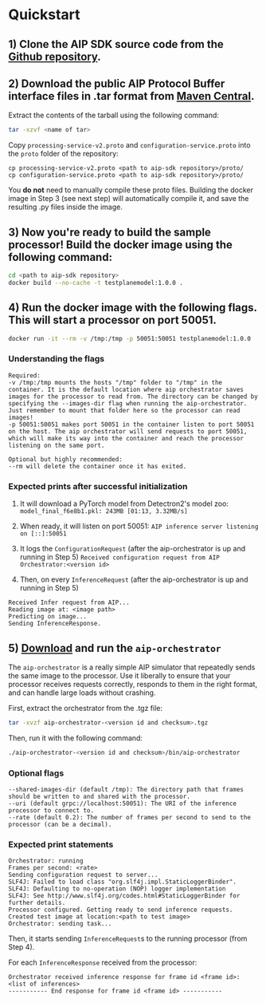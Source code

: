# Quickstart

## 1) Clone the AIP SDK source code from the [Github repository](https://github.palantir.build/video/aip-sdk).

## 2) Download the public AIP Protocol Buffer interface files in .tar format from [Maven Central](https://search.maven.org/artifact/com.palantir.aip.processors.api/aip-processor-api).

Extract the contents of the tarball using the following command:
```bash
tar -xzvf <name of tar>
```

Copy `processing-service-v2.proto` and `configuration-service.proto` into the `proto` folder of the repository:
```
cp processing-service-v2.proto <path to aip-sdk repository>/proto/
cp configuration-service.proto <path to aip-sdk repository>/proto/
```

You **do not** need to manually compile these proto files. Building the docker image in Step 3 (see next step) will
automatically compile it, and save the resulting .py files inside the image.

## 3) Now you're ready to build the sample processor! Build the docker image using the following command:
```bash
cd <path to aip-sdk repository>
docker build --no-cache -t testplanemodel:1.0.0 .
```

## 4) Run the docker image with the following flags. This will start a processor on port 50051.
```bash
docker run -it --rm -v /tmp:/tmp -p 50051:50051 testplanemodel:1.0.0
```

### Understanding the flags
```
Required:
-v /tmp:/tmp mounts the hosts "/tmp" folder to "/tmp" in the container. It is the default location where aip orchestrator saves images for the processor to read from. The directory can be changed by specifying the --images-dir flag when running the aip-orchestrator. Just remember to mount that folder here so the processor can read images!
-p 50051:50051 makes port 50051 in the container listen to port 50051 on the host. The aip orchestrator will send requests to port 50051, which will make its way into the container and reach the processor listening on the same port.

Optional but highly recommended:
--rm will delete the container once it has exited.
```

### Expected prints after successful initialization

1) It will download a PyTorch model from Detectron2's model zoo:
`model_final_f6e8b1.pkl: 243MB [01:13, 3.32MB/s]`

2) When ready, it will listen on port 50051:
`AIP inference server listening on [::]:50051`

3) It logs the `ConfigurationRequest` (after the aip-orchestrator is up and running in Step 5)
`Received configuration request from AIP Orchestrator:<version id>`

4) Then, on every `InferenceRequest` (after the aip-orchestrator is up and running in Step 5)
```
Received Infer request from AIP...
Reading image at: <image path>
Predicting on image...
Sending InferenceResponse.
```

## 5) [Download](https://publish.artifactory.palantir.build/ui/repos/tree/General/internal-dist-snapshot%2Fcom%2Fpalantir%2Faip%2Faip-orchestrator%2F1.35.0-19-ge15c432%2Faip-orchestrator-1.35.0-19-ge15c432.tgz) and run the `aip-orchestrator`

The `aip-orchestrator` is a really simple AIP simulator that repeatedly sends the same image to the processor. Use it liberally
to ensure that your processor receives requests correctly, responds to them in the right format, and can handle large loads
without crashing.

First, extract the orchestrator from the .tgz file:
```bash
tar -xvzf aip-orchestrator-<version id and checksum>.tgz
```

Then, run it with the following command:
```bash
./aip-orchestrator-<version id and checksum>/bin/aip-orchestrator
```

### Optional flags
```
--shared-images-dir (default /tmp): The directory path that frames should be written to and shared with the processor.
--uri (default grpc://localhost:50051): The URI of the inference processor to connect to.
--rate (default 0.2): The number of frames per second to send to the processor (can be a decimal).
```

### Expected print statements
```
Orchestrator: running
Frames per second: <rate>
Sending configuration request to server...
SLF4J: Failed to load class "org.slf4j.impl.StaticLoggerBinder".
SLF4J: Defaulting to no-operation (NOP) logger implementation
SLF4J: See http://www.slf4j.org/codes.html#StaticLoggerBinder for further details.
Processor configured. Getting ready to send inference requests.
Created test image at location:<path to test image>
Orchestrator: sending task...
```

Then, it starts sending `InferenceRequest`s to the running processor (from Step 4).

For each `InferenceResponse` received from the processor:
```
Orchestrator received inference response for frame id <frame id>:
<list of inferences>
----------- End response for frame id <frame id> -----------
```

